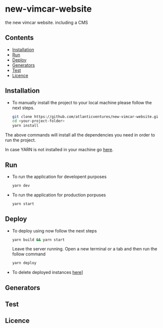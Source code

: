 # new-vimcar-website 
the new vimcar website. including a CMS  

## Contents

- [Installation](#installation)
- [Run](#run)
- [Deploy](#deploy)
- [Generators](#generators)
- [Test](#test)
- [Licence](#licence)

## Installation
* To manually install the project to your local machine please follow the next steps.
    ``` sh
    git clone https://github.com/atlanticventures/new-vimcar-website.git <your-project-folder> 
    cd <your-project-folder> 
    yarn install
    ```
The above commands will install all the dependencies you need in order to run the project.

In case YARN is not installed in your machine go [here](https://yarnpkg.com/lang/en/docs/install/).

## Run
* To run the application for developent purposes 
    ``` sh
    yarn dev
    ```
* To run the application for production porpuses 
    ``` sh
    yarn start
    ```
## Deploy 
* To deploy using now follow the next steps

    ``` sh
    yarn build && yarn start
    ```
    Leave the server running.
    Open a new terminal or a tab and then run the follow command
    
    ``` sh
    yarn deploy
    ```
* To delete deployed instances [here](https://zeit.co/blog/now-rm-is-here-and-more)]

## Generators

## Test 

## Licence